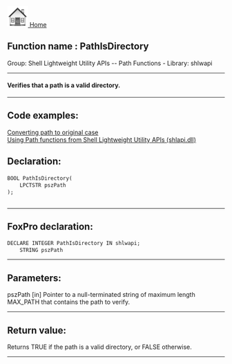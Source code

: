 [<img src="../../images/home.png"> Home ](https://github.com/VFPX/Win32API)  

## Function name : PathIsDirectory
Group: Shell Lightweight Utility APIs -- Path Functions - Library: shlwapi    
***  


#### Verifies that a path is a valid directory.
***  


## Code examples:
[Converting path to original case](../../samples/sample_102.md)  
[Using Path functions from Shell Lightweight Utility APIs (shlapi.dll)](../../samples/sample_178.md)  

## Declaration:
```foxpro  
BOOL PathIsDirectory(
    LPCTSTR pszPath
);
  
```  
***  


## FoxPro declaration:
```foxpro  
DECLARE INTEGER PathIsDirectory IN shlwapi;
	STRING pszPath  
```  
***  


## Parameters:
pszPath 
[in] Pointer to a null-terminated string of maximum length MAX_PATH that contains the path to verify.  
***  


## Return value:
Returns TRUE if the path is a valid directory, or FALSE otherwise.  
***  

